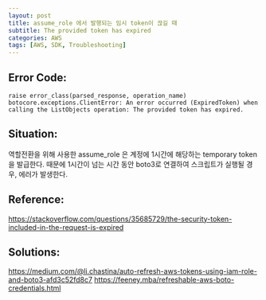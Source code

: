 ```yaml
---
layout: post
title: assume_role 에서 발행되는 임시 token이 끊길 때
subtitle: The provided token has expired
categories: AWS
tags: [AWS, SDK, Troubleshooting]
---
```


## Error Code:
```
raise error_class(parsed_response, operation_name)
botocore.exceptions.ClientError: An error occurred (ExpiredToken) when calling the ListObjects operation: The provided token has expired.
```

## Situation:
역할전환을 위해 사용한 assume_role 은 계정에 1시간에 해당하는 temporary token을 발급한다. 때문에 1시간이 넘는 시간 동안 boto3로 연결하여 스크립트가 실행될 경우, 에러가 발생한다.

## Reference:
https://stackoverflow.com/questions/35685729/the-security-token-included-in-the-request-is-expired

## Solutions:
https://medium.com/@li.chastina/auto-refresh-aws-tokens-using-iam-role-and-boto3-afd3c52fd8c7
https://feeney.mba/refreshable-aws-boto-credentials.html
